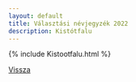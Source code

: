 ```yaml
---
layout: default
title: Választási névjegyzék 2022
description: Kistótfalu
---
```


{% include Kistootfalu.html %}

[Vissza](./)